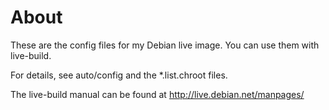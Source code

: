 # About

These are the config files for my Debian live image. You can use them with live-build.

For details, see auto/config and the *.list.chroot files.

The live-build manual can be found at <http://live.debian.net/manpages/>

